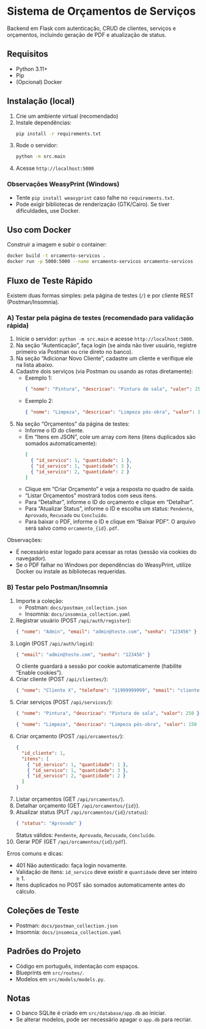 # Sistema de Orçamentos de Serviços

Backend em Flask com autenticação, CRUD de clientes, serviços e orçamentos, incluindo geração de PDF e atualização de status.

## Requisitos
- Python 3.11+
- Pip
- (Opcional) Docker

## Instalação (local)
1. Crie um ambiente virtual (recomendado)
2. Instale dependências:
   ```bash
   pip install -r requirements.txt
   ```
3. Rode o servidor:
   ```bash
   python -m src.main
   ```
4. Acesse `http://localhost:5000`

### Observações WeasyPrint (Windows)
- Tente `pip install weasyprint` caso falhe no `requirements.txt`.
- Pode exigir bibliotecas de renderização (GTK/Cairo). Se tiver dificuldades, use Docker.

## Uso com Docker
Construir a imagem e subir o container:
```bash
docker build -t orcamento-servicos .
docker run -p 5000:5000 --name orcamento-servicos orcamento-servicos
```

## Fluxo de Teste Rápido
Existem duas formas simples: pela página de testes (`/`) e por cliente REST (Postman/Insomnia).

### A) Testar pela página de testes (recomendado para validação rápida)
1. Inicie o servidor: `python -m src.main` e acesse `http://localhost:5000`.
2. Na seção “Autenticação”, faça login (se ainda não tiver usuário, registre primeiro via Postman ou crie direto no banco).
3. Na seção “Adicionar Novo Cliente”, cadastre um cliente e verifique ele na lista abaixo.
4. Cadastre dois serviços (via Postman ou usando as rotas diretamente):
   - Exemplo 1:
     ```json
     { "nome": "Pintura", "descricao": "Pintura de sala", "valor": 250 }
     ```
   - Exemplo 2:
     ```json
     { "nome": "Limpeza", "descricao": "Limpeza pós-obra", "valor": 150 }
     ```
5. Na seção “Orçamentos” da página de testes:
   - Informe o ID do cliente.
   - Em “Itens em JSON”, cole um array com itens (itens duplicados são somados automaticamente):
     ```json
     [
       { "id_servico": 1, "quantidade": 1 },
       { "id_servico": 1, "quantidade": 3 },
       { "id_servico": 2, "quantidade": 2 }
     ]
     ```
   - Clique em “Criar Orçamento” e veja a resposta no quadro de saída.
   - “Listar Orçamentos” mostrará todos com seus itens.
   - Para “Detalhar”, informe o ID do orçamento e clique em “Detalhar”.
   - Para “Atualizar Status”, informe o ID e escolha um status: `Pendente`, `Aprovado`, `Recusado` ou `Concluído`.
   - Para baixar o PDF, informe o ID e clique em “Baixar PDF”. O arquivo será salvo como `orcamento_{id}.pdf`.

Observações:
- É necessário estar logado para acessar as rotas (sessão via cookies do navegador).
- Se o PDF falhar no Windows por dependências do WeasyPrint, utilize Docker ou instale as bibliotecas requeridas.

### B) Testar pelo Postman/Insomnia
1. Importe a coleção:
   - Postman: `docs/postman_collection.json`
   - Insomnia: `docs/insomnia_collection.yaml`
2. Registrar usuário (POST `/api/auth/register`):
   ```json
   { "nome": "Admin", "email": "admin@teste.com", "senha": "123456" }
   ```
3. Login (POST `/api/auth/login`):
   ```json
   { "email": "admin@teste.com", "senha": "123456" }
   ```
   O cliente guardará a sessão por cookie automaticamente (habilite “Enable cookies”).
4. Criar cliente (POST `/api/clientes/`):
   ```json
   { "nome": "Cliente X", "telefone": "11999999999", "email": "cliente@x.com", "endereco": "Rua A, 123" }
   ```
5. Criar serviços (POST `/api/servicos/`):
   ```json
   { "nome": "Pintura", "descricao": "Pintura de sala", "valor": 250 }
   ```
   ```json
   { "nome": "Limpeza", "descricao": "Limpeza pós-obra", "valor": 150 }
   ```
6. Criar orçamento (POST `/api/orcamentos/`):
   ```json
   {
     "id_cliente": 1,
     "itens": [
       { "id_servico": 1, "quantidade": 1 },
       { "id_servico": 1, "quantidade": 3 },
       { "id_servico": 2, "quantidade": 2 }
     ]
   }
   ```
7. Listar orçamentos (GET `/api/orcamentos/`).
8. Detalhar orçamento (GET `/api/orcamentos/{id}`).
9. Atualizar status (PUT `/api/orcamentos/{id}/status`):
   ```json
   { "status": "Aprovado" }
   ```
   Status válidos: `Pendente`, `Aprovado`, `Recusado`, `Concluído`.
10. Gerar PDF (GET `/api/orcamentos/{id}/pdf`).

Erros comuns e dicas:
- 401 Não autenticado: faça login novamente.
- Validação de itens: `id_servico` deve existir e `quantidade` deve ser inteiro ≥ 1.
- Itens duplicados no POST são somados automaticamente antes do cálculo.

## Coleções de Teste
- Postman: `docs/postman_collection.json`
- Insomnia: `docs/insomnia_collection.yaml`

## Padrões do Projeto
- Código em português, indentação com espaços.
- Blueprints em `src/routes/`.
- Modelos em `src/models/models.py`.

## Notas
- O banco SQLite é criado em `src/database/app.db` ao iniciar.
- Se alterar modelos, pode ser necessário apagar o `app.db` para recriar.

